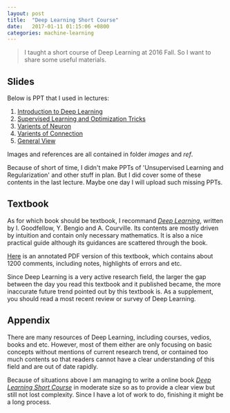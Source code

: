 ```yaml
---
layout: post
title:  "Deep Learning Short Course"
date:   2017-01-11 01:15:06 +0800
categories: machine-learning
---
```


<script type="text/javascript" src="http://cdn.mathjax.org/mathjax/latest/MathJax.js?config=default"></script>

>I taught a short course of Deep Learning at 2016 Fall. So I want to share some useful materials.

## Slides

Below is PPT that I used in lectures:

1. [Introduction to Deep Learning](https://github.com/lyy1994/DLSC/blob/master/slides/1-Introduction.pptx)
2. [Supervised Learning and Optimization Tricks](https://github.com/lyy1994/DLSC/blob/master/slides/2-Learning_1.pptx)
3. [Varients of Neuron](https://github.com/lyy1994/DLSC/blob/master/slides/3-Neuron.pptx)
4. [Varients of Connection](https://github.com/lyy1994/DLSC/blob/master/slides/4-Connection.pptx)
5. [General View](https://github.com/lyy1994/DLSC/blob/master/slides/6-General%20View.pptx)

Images and references are all contained in folder *images* and *ref*.

Because of short of time, I didn't make PPTs of 'Unsupervised Learning and Regularization' and other stuff in plan. But I did cover some of these contents in the last lecture. Maybe one day I will upload such missing PPTs.

## Textbook

As for which book should be textbook, I recommand [*Deep Learning*](http://www.deeplearningbook.org/), written by I. Goodfellow, Y. Bengio and A. Courville. Its contents are mostly driven by intuition and contain only necessary mathematics. It is also a nice practical guide although its guidances are scattered through the book.

[Here](https://github.com/lyy1994/DLSC/tree/master/book) is an annotated PDF version of this textbook, which contains about 1200 comments, including notes, highlights of errors and etc.

Since Deep Learning is a very active research field, the larger the gap between the day you read this textbook and it published became, the more inaccurate future trend pointed out by this textbook is. As a supplement, you should read a most recent review or survey of Deep Learning.

## Appendix

There are many resources of Deep Learning, including courses, vedios, books and etc. However, most of them either are only focusing on basic concepts without mentions of current research trend, or contained too much contents so that readers cannot have a clear understanding of this field and are out of date rapidly.

Because of situations above I am managing to write a online book [*Deep Learning Short Course*](https://lyy1994.gitbooks.io/deep-learning-short-course/content/) in moderate size so as to provide a clear view but still not lost complexity. Since I have a lot of work to do, finishing it might be a long process.